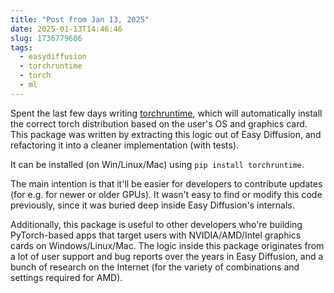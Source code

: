 ```yaml
---
title: "Post from Jan 13, 2025"
date: 2025-01-13T14:46:46
slug: 1736779606
tags:
  - easydiffusion
  - torchruntime
  - torch
  - ml
---
```

Spent the last few days writing [torchruntime](https://github.com/easydiffusion/torchruntime), which will automatically install the correct torch distribution based on the user's OS and graphics card. This package was written by extracting this logic out of Easy Diffusion, and refactoring it into a cleaner implementation (with tests).

It can be installed (on Win/Linux/Mac) using `pip install torchruntime`.

The main intention is that it'll be easier for developers to contribute updates (for e.g. for newer or older GPUs). It wasn't easy to find or modify this code previously, since it was buried deep inside Easy Diffusion's internals.

Additionally, this package is useful to other developers who're building PyTorch-based apps that target users with NVIDIA/AMD/Intel graphics cards on Windows/Linux/Mac. The logic inside this package originates from a lot of user support and bug reports over the years in Easy Diffusion, and a bunch of research on the Internet (for the variety of combinations and settings required for AMD).